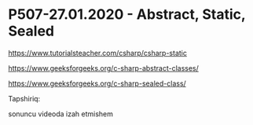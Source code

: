 # P507-27.01.2020 - Abstract, Static, Sealed

https://www.tutorialsteacher.com/csharp/csharp-static

https://www.geeksforgeeks.org/c-sharp-abstract-classes/

https://www.geeksforgeeks.org/c-sharp-sealed-class/

Tapshiriq:

sonuncu videoda izah etmishem
